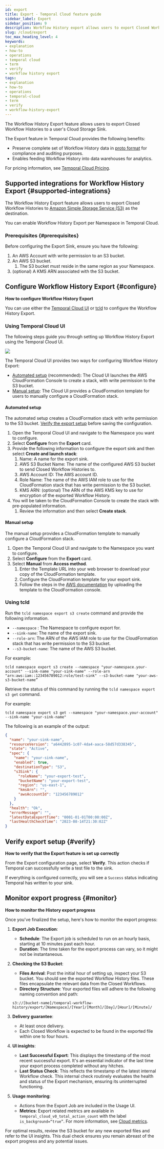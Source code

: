 ```yaml
---
id: export
title: Export - Temporal Cloud feature guide
sidebar_label: Export
sidebar_position: 9
description: Workflow History export allows users to export Closed Workflow Histories to a user's Cloud Storage Sink.
slug: /cloud/export
toc_max_heading_level: 4
keywords:
- explanation
- how-to
- operations
- temporal cloud
- term
- verify
- workflow history export
tags:
- explanation
- how-to
- operations
- temporal-cloud
- term
- verify
- workflow-history-export
---
```


<!-- THIS FILE IS GENERATED. DO NOT EDIT THIS FILE DIRECTLY -->

The Workflow History Export feature allows users to export Closed Workflow Histories to a user's Cloud Storage Sink.

The Export feature in Temporal Cloud provides the following benefits:

- Preserve complete set of Workflow History data in [proto format](https://github.com/temporalio/api/blob/master/temporal/api/export/v1/message.proto) for compliance and auditing purposes.
- Enables feeding Workflow History into data warehouses for analytics.

For pricing information, see [Temporal Cloud Pricing](/cloud/pricing).

## Supported integrations for Workflow History Export {#supported-integrations}

The Workflow History Export feature allows users to export Closed Workflow Histories to [Amazon Simple Storage Service (S3)](https://docs.aws.amazon.com/s3/) as the destination.

You can enable Workflow History Export per Namespace in Temporal Cloud.

### Prerequisites {#prerequisites}

Before configuring the Export Sink, ensure you have the following:

1. An AWS Account with write permission to an S3 bucket.
2. An AWS S3 bucket.
   1. The S3 bucket must reside in the same region as your Namespace.
3. (optional) A KMS ARN associated with the S3 bucket.

## Configure Workflow History Export {#configure}

**How to configure Workflow History Export**

You can use either the [Temporal Cloud UI](#using-temporal-cloud-ui) or [tcld](#using-tcld) to configure the Workflow History Export.

### Using Temporal Cloud UI

The following steps guide you through setting up Workflow History Export using the Temporal Cloud UI.

![](/img/export-sink-ui.png)

The Temporal Cloud UI provides two ways for configuring Workflow History Export:

- [Automated setup](#automated-setup) (recommended): The Cloud UI launches the AWS CloudFormation Console to create a stack, with write permission to the S3 bucket.
- [Manual setup](#manual-setup): The Cloud UI provides a CloudFormation template for users to manually configure a CloudFormation stack.

#### Automated setup

The automated setup creates a CloudFormation stack with write permission to the S3 bucket.
[Verify the export setup](#verify) before saving the configuration.

1. Open the Temporal Cloud UI and navigate to the Namespace you want to configure.
2. Select **Configure** from the **Export** card.
3. Provide the following information to configure the export sink and then select **Create and launch stack**:
   1. Name: A name for the export sink.
   2. AWS S3 Bucket Name: The name of the configured AWS S3 bucket to send Closed Workflow Histories to.
   3. AWS Account ID: The AWS account ID.
   4. Role Name: The name of the AWS IAM role to use for the CloudFormation stack that has write permission to the S3 bucket.
   5. KMS ARN: (optional) The ARN of the AWS KMS key to use for encryption of the exported Workflow History.
4. You will be taken to the CloudFormation Console to create the stack with pre-populated information.
   1. Review the information and then select **Create stack**.

#### Manual setup

The manual setup provides a CloudFormation template to manually configure a CloudFormation stack.

1. Open the Temporal Cloud UI and navigate to the Namespace you want to configure.
2. Select **Configure** from the **Export** card.
3. Select **Manual** from **Access method**.
   1. Enter the Template URL into your web browser to download your copy of the CloudFormation template.
   2. Configure the CloudFormation template for your export sink.
   3. Follow the steps in the [AWS documentation](https://docs.aws.amazon.com/AWSCloudFormation/latest/UserGuide/cfn-using-console-create-stack-template.html) by uploading the template to the CloudFormation console.

### Using tcld

Run the `tcld namespace export s3 create` command and provide the following information.

- `--namespace` : The Namespace to configure export for.
- `--sink-name`: The name of the export sink.
- `--role-arn`: The ARN of the AWS IAM role to use for the CloudFormation stack that has write permission to the S3 bucket.
- `--s3-bucket-name`: The name of the AWS S3 bucket.

For example:

```command
tcld namespace export s3 create --namespace "your-namespace.your-account" --sink-name "your-sink-name" --role-arn "arn:aws:iam::123456789012:role/test-sink" --s3-bucket-name "your-aws-s3-bucket-name”
```

Retrieve the status of this command by running the `tcld namespace export s3 get` command.

For example:

```command
tcld namespace export s3 get --namespace "your-namespace.your-account" --sink-name "your-sink-name"
```

The following is an example of the output:

```json
{
  "name": "your-sink-name",
  "resourceVersion": "a6442895-1c07-4da4-aaca-58d57d338345",
  "state": "Active",
  "spec": {
    "name": "your-sink-name",
    "enabled": true,
    "destinationType": "S3",
    "s3Sink": {
      "roleName": "your-export-test",
      "bucketName": "your-export-test",
      "region": "us-east-1",
      "kmsArn": "",
      "awsAccountId": "123456789012"
    }
  },
  "health": "Ok",
  "errorMessage": "",
  "latestDataExportTime": "0001-01-01T00:00:00Z",
  "lastHealthCheckTime": "2023-08-14T21:30:02Z"
}
```

## Verify export setup {#verify}

**How to verify that the Export feature is set up correctly**

From the Export configuration page, select **Verify**.
This action checks if Temporal can successfully write a test file to the sink.

If everything is configured correctly, you will see a `Success` status indicating Temporal has written to your sink.

## Monitor export progress {#monitor}

**How to monitor the History export progress**

Once you've finalized the setup, here's how to monitor the export progress:

1. **Export Job Execution**:
   - **Schedule**: The Export job is scheduled to run on an hourly basis, starting at 10 minutes past each hour.
   - **Duration**: The time taken for the export process can vary, so it might not be instantaneous.

2. **Checking the S3 Bucket**:
   - **Files Arrival**: Post the initial hour of setting up, inspect your S3 bucket.
     You should see the exported Workflow History files.
     These files encapsulate the relevant data from the Closed Workflows.
   - **Directory Structure**: Your exported files will adhere to the following naming convention and path:

   ```command
   s3://[bucket-name]/temporal-workflow-history/export/[Namespace]/[Year]/[Month]/[Day]/[Hour]/[Minute]/
   ```

3. **Delivery guarantee**:
   - At least once delivery.
   - Each Closed Workflow is expected to be found in the exported file within one to four hours.

4. **UI insights**:
   - **Last Successful Export**: This displays the timestamp of the most recent successful export.
     It's an essential indicator of the last time your export process completed without any hitches.
   - **Last Status Check**: This reflects the timestamp of the latest internal Workflow check.
     This internal check routinely evaluates the health and status of the Export mechanism, ensuring its uninterrupted functioning.

5. **Usage monitoring**:
   - Actions from the Export Job are included in the Usage UI.
   - **Metrics**: Export related metrics are available in `temporal_cloud_v0_total_action_count` with the label `is_background=“true”`. For more information, see [Cloud metrics](/cloud/metrics/).

For optimal results, review the S3 bucket for any new exported files and refer to the UI insights.
This dual check ensures you remain abreast of the export progress and any potential issues.

<!--  starting on `2024/03/01` UTC actions are charged. -->

